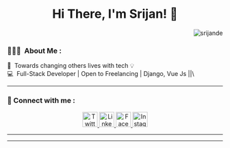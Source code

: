 <h1 align="center">Hi There, I'm Srijan! 👋
</h1>
<p align="right"> <img src="https://komarev.com/ghpvc/?username=srijande" alt="srijande" /> </p>




### 👨🏻‍💻 &nbsp;About Me :

🔭 &nbsp;Towards changing others lives with tech 💡\
💻 &nbsp;Full-Stack Developer | Open to Freelancing | Django, Vue Js ||\
 <hr>



### 💬 Connect with me :



<div align="center">
    <a href="https://twitter.com/srijande_" target="_blank">
        <img src="https://raw.githubusercontent.com/System-Glitch/System-Glitch/master/assets/img/svg/twitter.svg" alt="Twitter" title="Twitter" width="35" height="35">
    </a>
    <a href="https://www.linkedin.com/in/srijande/" target="_blank">
        <img src="https://raw.githubusercontent.com/System-Glitch/System-Glitch/master/assets/img/svg/linkedin.svg" alt="LinkedIn" title="LinkedIn" width="35" height="35">
    </a>
    <a href="https://www.facebook.com/srijande.in/" target="_blank">
        <img src="https://cdn3.iconfinder.com/data/icons/capsocial-round/500/facebook-512.png" alt="Facebook" title="Facebook" width="35" height="35">
    </a>
    <a href="https://www.instagram.com/srijan.de_/" target="_blank">
        <img src="https://www.pinclipart.com/picdir/big/520-5201494_smiley-face-circle-transparent-background-instagram-icon-clipart.png" alt="Instagram" title="Instagram" width="35" height="35">
    </a>
  
</div>
<hr>




<!-- 
### 📊 GitHub Stats :

<p align="center">
  <a href="#">
     <img height="180em" src="https://github-readme-stats.vercel.app/api?username=srijande&count_private=true&show_icons=true&theme=tokyonight&include_all_commits=true&bg_color=00000000&border_color=00000000"/>
    <img height="180em" src="https://github-readme-stats.vercel.app/api/top-langs?username=srijande&count_private=true&show_icons=true&theme=tokyonight&include_all_commits=true&hide=css,html,javascript&layout=compact&bg_color=00000000&border_color=00000000&langs_count=6"/>
    <img height="180em" src="https://github-readme-streak-stats.herokuapp.com/?user=srijande&count_private=true&show_icons=true&theme=tokyonight&include_all_commits=true&background=00000000&border=00000000"/>
  </a>
</p>
 -->
<hr>



 

